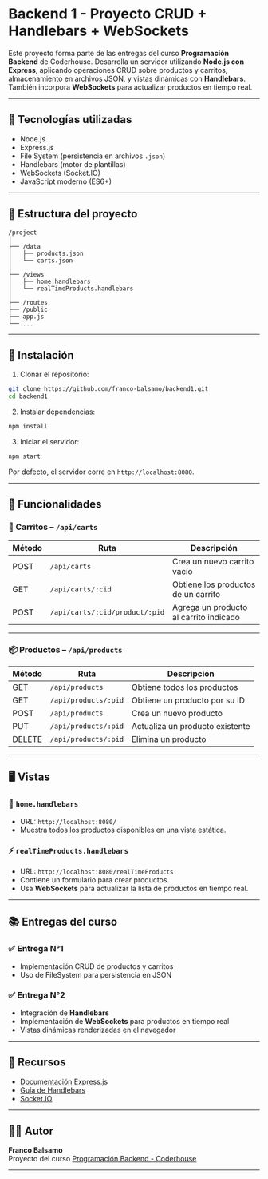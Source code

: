 # Backend 1 - Proyecto CRUD + Handlebars + WebSockets

Este proyecto forma parte de las entregas del curso **Programación Backend** de Coderhouse. Desarrolla un servidor utilizando **Node.js con Express**, aplicando operaciones CRUD sobre productos y carritos, almacenamiento en archivos JSON, y vistas dinámicas con **Handlebars**. También incorpora **WebSockets** para actualizar productos en tiempo real.

---

## 🧩 Tecnologías utilizadas

- Node.js
- Express.js
- File System (persistencia en archivos `.json`)
- Handlebars (motor de plantillas)
- WebSockets (Socket.IO)
- JavaScript moderno (ES6+)

---

## 📁 Estructura del proyecto

```
/project
│
├── /data
│   ├── products.json
│   └── carts.json
│
├── /views
│   ├── home.handlebars
│   └── realTimeProducts.handlebars
│
├── /routes
├── /public
├── app.js
└── ...
```

---

## 🚀 Instalación

1. Clonar el repositorio:

```bash
git clone https://github.com/franco-balsamo/backend1.git
cd backend1
```

2. Instalar dependencias:

```bash
npm install
```

3. Iniciar el servidor:

```bash
npm start
```

Por defecto, el servidor corre en `http://localhost:8080`.

---

## 🔧 Funcionalidades

### 🛒 Carritos – `/api/carts`

| Método | Ruta                                                | Descripción                                     |
|--------|-----------------------------------------------------|-------------------------------------------------|
| POST   | `/api/carts`                                        | Crea un nuevo carrito vacío                    |
| GET    | `/api/carts/:cid`                                   | Obtiene los productos de un carrito            |
| POST   | `/api/carts/:cid/product/:pid`                      | Agrega un producto al carrito indicado         |

---

### 📦 Productos – `/api/products`

| Método | Ruta                          | Descripción                                 |
|--------|-------------------------------|---------------------------------------------|
| GET    | `/api/products`              | Obtiene todos los productos                 |
| GET    | `/api/products/:pid`         | Obtiene un producto por su ID               |
| POST   | `/api/products`              | Crea un nuevo producto                      |
| PUT    | `/api/products/:pid`         | Actualiza un producto existente             |
| DELETE | `/api/products/:pid`         | Elimina un producto                         |

---

## 🖥️ Vistas

### 📄 `home.handlebars`

- URL: `http://localhost:8080/`
- Muestra todos los productos disponibles en una vista estática.

### ⚡ `realTimeProducts.handlebars`

- URL: `http://localhost:8080/realTimeProducts`
- Contiene un formulario para crear productos.
- Usa **WebSockets** para actualizar la lista de productos en tiempo real.

---

## 📚 Entregas del curso

### ✅ Entrega N°1

- Implementación CRUD de productos y carritos
- Uso de FileSystem para persistencia en JSON

### ✅ Entrega N°2

- Integración de **Handlebars**
- Implementación de **WebSockets** para productos en tiempo real
- Vistas dinámicas renderizadas en el navegador

---

## 📎 Recursos

- [Documentación Express.js](https://expressjs.com/)
- [Guía de Handlebars](https://handlebarsjs.com/)
- [Socket.IO](https://socket.io/)

---

## 👨‍💻 Autor

**Franco Balsamo**  
Proyecto del curso [Programación Backend - Coderhouse](https://www.coderhouse.com)

---